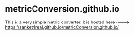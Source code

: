 # metricConversion.github.io

This is a very simple metric converter.
It is hosted here ----> https://sanket4real.github.io/metricConversion.github.io/
